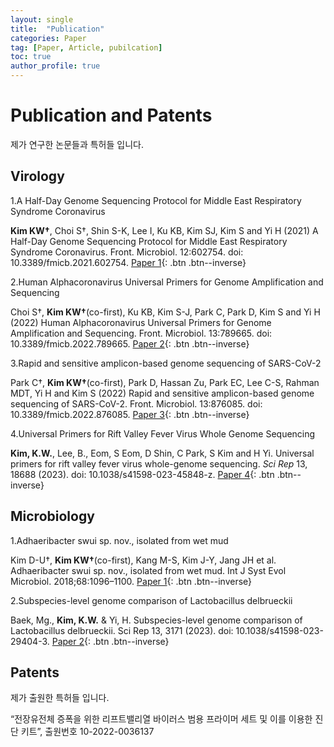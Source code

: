 ```yaml
---
layout: single
title:  "Publication"
categories: Paper
tag: [Paper, Article, pubilcation]
toc: true
author_profile: true
---
```


# Publication and Patents

제가 연구한 논문들과 특허들 입니다. 

## Virology
1.A Half-Day Genome Sequencing Protocol for Middle East Respiratory Syndrome Coronavirus

**Kim KW†**, Choi S†, Shin S-K, Lee I, Ku KB, Kim SJ, Kim S and Yi H (2021) A Half-Day Genome Sequencing Protocol for Middle East Respiratory Syndrome Coronavirus. Front. Microbiol. 12:602754. doi: 10.3389/fmicb.2021.602754.
[Paper 1](https://doi.org/10.3389/fmicb.2021.602754){: .btn .btn--inverse}

2.Human Alphacoronavirus Universal Primers for Genome Amplification and Sequencing

Choi S†, **Kim KW†**(co-first), Ku KB, Kim S-J, Park C, Park D, Kim S and Yi H (2022) Human Alphacoronavirus Universal Primers for Genome Amplification and Sequencing. Front. Microbiol. 13:789665. doi: 10.3389/fmicb.2022.789665.
[Paper 2](https://doi.org/10.3389/fmicb.2022.789665){: .btn .btn--inverse}

3.Rapid and sensitive amplicon-based genome sequencing of SARS-CoV-2

Park C†, **Kim KW†**(co-first), Park D, Hassan Zu, Park EC, Lee C-S, Rahman MDT, Yi H and Kim S (2022) Rapid and sensitive amplicon-based genome sequencing of SARS-CoV-2. Front. Microbiol. 13:876085. doi: 10.3389/fmicb.2022.876085.
[Paper 3](https://doi.org/10.3389/fmicb.2022.876085){: .btn .btn--inverse}

4.Universal Primers for Rift Valley Fever Virus Whole Genome Sequencing

**Kim, K.W.**, Lee, B., Eom, S Eom, D Shin, C Park, S Kim and H Yi. Universal primers for rift valley fever virus whole-genome sequencing. *Sci Rep* 13, 18688 (2023). doi: 10.1038/s41598-023-45848-z.
[Paper 4](https://doi.org/10.1038/s41598-023-45848-z){: .btn .btn--inverse}

## Microbiology

1.Adhaeribacter swui sp. nov., isolated from wet mud

Kim D-U†, **Kim KW†**(co-first), Kang M-S, Kim J-Y, Jang JH et al. Adhaeribacter swui sp. nov., isolated from wet mud. Int J Syst Evol Microbiol. 2018;68:1096–1100.
[Paper 1](https://doi.org/10.1099/ijsem.0.002631){: .btn .btn--inverse}

2.Subspecies-level genome comparison of Lactobacillus delbrueckii

Baek, Mg., **Kim, K.W.** & Yi, H. Subspecies-level genome comparison of Lactobacillus delbrueckii. Sci Rep 13, 3171 (2023). doi: 10.1038/s41598-023-29404-3.
[Paper 2](https://doi.org/10.1038/s41598-023-29404-3){: .btn .btn--inverse}


## Patents

제가 출원한 특허들 입니다. 

“전장유전체 증폭을 위한 리프트밸리열 바이러스 범용 프라이머 세트 및 이를 이용한 진단 키트”, 출원번호 10-2022-0036137
